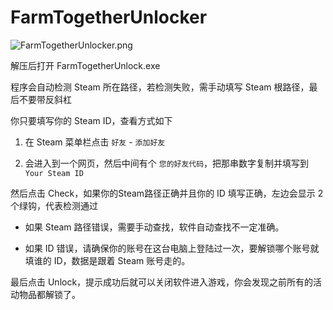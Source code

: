 # FarmTogetherUnlocker

![FarmTogetherUnlocker.png](https://s2.loli.net/2023/02/18/jOVtTQeEcJCgzi9.png)

解压后打开 FarmTogetherUnlock.exe

程序会自动检测 Steam 所在路径，若检测失败，需手动填写 Steam 根路径，最后不要带反斜杠



你只要填写你的 Steam ID，查看方式如下

1. 在 Steam 菜单栏点击 `好友` - `添加好友`

2. 会进入到一个网页，然后中间有个 `您的好友代码`，把那串数字复制并填写到  `Your Steam ID`



然后点击 Check，如果你的Steam路径正确并且你的 ID 填写正确，左边会显示 2 个绿钩，代表检测通过

- 如果 Steam 路径错误，需要手动查找，软件自动查找不一定准确。

- 如果 ID 错误，请确保你的账号在这台电脑上登陆过一次，要解锁哪个账号就填谁的 ID，数据是跟着 Steam 账号走的。



最后点击 Unlock，提示成功后就可以关闭软件进入游戏，你会发现之前所有的活动物品都解锁了。
